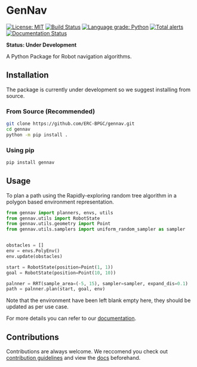# GenNav 

[![License: MIT](https://img.shields.io/badge/License-MIT-yellow.svg)](https://opensource.org/licenses/MIT)
[![Build Status](https://travis-ci.org/ERC-BPGC/gennav.svg?branch=master)](https://travis-ci.org/ERC-BPGC/gennav)
[![Language grade: Python](https://img.shields.io/lgtm/grade/python/g/ERC-BPGC/gennav.svg?logo=lgtm&logoWidth=18)](https://lgtm.com/projects/g/ERC-BPGC/gennav/context:python)
[![Total alerts](https://img.shields.io/lgtm/alerts/g/ERC-BPGC/gennav.svg?logo=lgtm&logoWidth=18)](https://lgtm.com/projects/g/ERC-BPGC/gennav/alerts/)
[![Documentation Status](https://readthedocs.org/projects/gennav/badge/?version=latest)](https://gennav.readthedocs.io/en/latest/?badge=latest)

**Status: Under Development**

A Python Package for Robot navigation algorithms.

## Installation

The package is currently under development so we suggest installing from source.

### From Source (Recommended)
```bash
git clone https://github.com/ERC-BPGC/gennav.git
cd gennav
python -m pip install .
```

### Using pip
```bash
pip install gennav
```

## Usage

To plan a path using the Rapidly-exploring random tree algorithm in a polygon based environment representation. 

```python
from gennav import planners, envs, utils
from gennav.utils import RobotState
from gennav.utils.geometry import Point
from gennav.utils.samplers import uniform_random_sampler as sampler


obstacles = []
env = envs.PolyEnv()
env.update(obstacles)

start = RobotState(position=Point(1, 1))
goal = RobotState(position=Point(10, 10))

palnner = RRT(sample_area=(-5, 15), sampler=sampler, expand_dis=0.1)
path = palnner.plan(start, goal, env)
```

Note that the environment have been left blank empty here, they should be updated as per use case.

For more details you can refer to our [documentation](https://gennav.readthedocs.io/en/latest/index.html).

## Contributions

Contributions are always welcome. We reccomend you check out [contribution guidelines](./CONTRIBUTION.md) and view the [docs](https://gennav.readthedocs.io/en/latest/index.html) beforehand.
